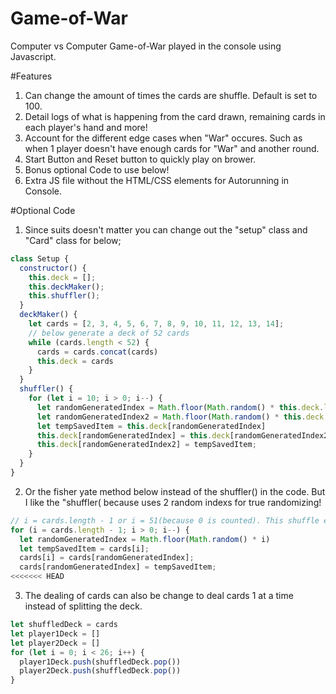 # Game-of-War
Computer vs Computer Game-of-War played in the console using Javascript.

#Features
1. Can change the amount of times the cards are shuffle. Default is set to 100.
2. Detail logs of what is happening from the card drawn, remaining cards in each player's hand and more!
3. Account for the different edge cases when "War" occures. Such as when 1 player doesn't have enough cards for "War" and another round.
4. Start Button and Reset button to quickly play on brower.
5. Bonus optional Code to use below!
6. Extra JS file without the HTML/CSS elements for Autorunning in Console.

#Optional Code
1. Since suits doesn't matter you can change out the "setup" class and "Card" class for below;
```js
class Setup {
  constructor() {
    this.deck = [];
    this.deckMaker();
    this.shuffler();
  }
  deckMaker() {
    let cards = [2, 3, 4, 5, 6, 7, 8, 9, 10, 11, 12, 13, 14];
    // below generate a deck of 52 cards 
    while (cards.length < 52) {
      cards = cards.concat(cards)
      this.deck = cards
    }
  }
  shuffler() {
    for (let i = 10; i > 0; i--) {
      let randomGeneratedIndex = Math.floor(Math.random() * this.deck.length)
      let randomGeneratedIndex2 = Math.floor(Math.random() * this.deck.length)
      let tempSavedItem = this.deck[randomGeneratedIndex]
      this.deck[randomGeneratedIndex] = this.deck[randomGeneratedIndex2];
      this.deck[randomGeneratedIndex2] = tempSavedItem;
    }
  }
}
```
2. Or the fisher yate method below instead of the shuffler() in the code. But I like the "shuffler( because uses 2 random indexs for true randomizing!
```js
// i = cards.length - 1 or i = 51(because 0 is counted). This shuffle every card with a new unique position by 1
for (i = cards.length - 1; i > 0; i--) {
  let randomGeneratedIndex = Math.floor(Math.random() * i)
  let tempSavedItem = cards[i];
  cards[i] = cards[randomGeneratedIndex];
  cards[randomGeneratedIndex] = tempSavedItem;
<<<<<<< HEAD
```
3. The dealing of cards can also be change to deal cards 1 at a time instead of splitting the deck.
```js
let shuffledDeck = cards
let player1Deck = []
let player2Deck = []
for (let i = 0; i < 26; i++) {
  player1Deck.push(shuffledDeck.pop())
  player2Deck.push(shuffledDeck.pop())
}
```

